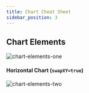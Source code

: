 ```yaml
---
title: Chart Cheat Sheet
sidebar_position: 3
---
```


## Chart Elements

![chart-elements-one](/img/chart-elements-one.png)

#### Horizontal Chart (`swapXY=true`)

![chart-elements-two](/img/chart-elements-two.png)
